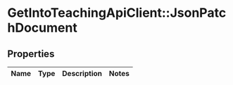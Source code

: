 # GetIntoTeachingApiClient::JsonPatchDocument

## Properties
Name | Type | Description | Notes
------------ | ------------- | ------------- | -------------


